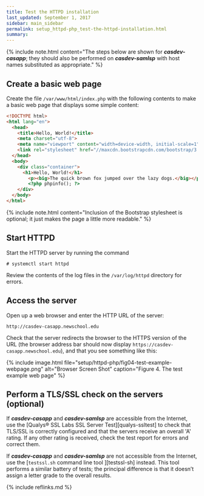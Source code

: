 ```yaml
---
title: Test the HTTPD installation
last_updated: September 1, 2017
sidebar: main_sidebar
permalink: setup_httpd-php_test-the-httpd-installation.html
summary:
---
```


{% include note.html content="The steps below are shown for ***casdev-casapp***; they should also be performed on ***casdev-samlsp*** with host names substituted as appropriate." %}

## Create a basic web page

Create the file `/var/www/html/index.php` with the following contents to make a basic web page that displays some simple content:

```html
<!DOCTYPE html>
<html lang="en">
  <head>
    <title>Hello, World!</title>
    <meta charset="utf-8">
    <meta name="viewport" content="width=device-width, initial-scale=1">
    <link rel="stylesheet" href="//maxcdn.bootstrapcdn.com/bootstrap/3.3.7/css/bootstrap.min.css">
  </head>
  <body>
    <div class="container">
      <h1>Hello, World!</h1>
        <p><big>The quick brown fox jumped over the lazy dogs.</big></p>
        <?php phpinfo(); ?>
    </div>
  </body>
</html>
```

{% include note.html content="Inclusion of the Bootstrap stylesheet is optional; it just makes the page a little more readable." %}

## Start HTTPD

Start the HTTPD server by running the command

```console
# systemctl start httpd
```

Review the contents of the log files in the `/var/log/httpd` directory for errors.

## Access the server

Open up a web browser and enter the HTTP URL of the server:

```
http://casdev-casapp.newschool.edu
```

Check that the server redirects the browser to the HTTPS version of the URL (the browser address bar should now display `https://casdev-casapp.newschool.edu`), and that you see something like this:

{% include image.html file="setup/httpd-php/fig04-test-example-webpage.png" alt="Browser Screen Shot" caption="Figure 4. The test example web page" %}

## Perform a TLS/SSL check on the servers (optional)

If ***casdev-casapp*** and ***casdev-samlsp*** are accessible from the Internet, use the [Qualys® SSL Labs SSL Server Test][qualys-ssltest] to check that TLS/SSL is correctly configured and that the servers receive an overall 'A' rating. If any other rating is received, check the test report for errors and correct them.

If ***casdev-casapp*** and ***casdev-samlsp*** are not accessible from the Internet, use the [`testssl.sh` command line tool ][testssl-sh] instead. This tool performs a similar battery of tests; the principal difference is that it doesn’t assign a letter grade to the overall results.

{% include reflinks.md %}
